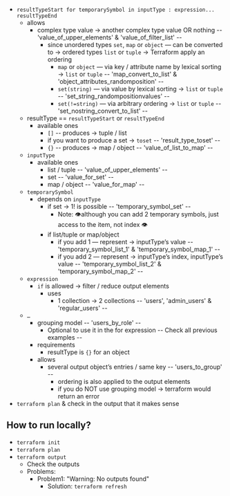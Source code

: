 * `resultTypeStart for temporarySymbol in inputType : expression... resultTypeEnd`
  * allows
    * complex type value → another complex type value OR nothing -- 'value_of_upper_elements' & 'value_of_filter_list' --
      * since unordered types `set`, `map` or `object` — can be converted to → ordered types `list` or `tuple` → Terraform apply an ordering
        * `map` or `object` — via key / attribute name by lexical sorting → `list` or `tuple` -- 'map_convert_to_list' & 'object_attributes_randomposition' --
        * `set(string)` — via value by lexical sorting → `list` or `tuple` -- 'set_string_randompositionvalues' --
        * `set(!=string)` — via arbitrary ordering → `list` or `tuple` -- 'set_nostring_convert_to_list' --
  * resultType == `resultTypeStart` or `resultTypeEnd`
    * available ones
      * `[]` -- produces -> tuple / list
      * if you want to produce a set → `toset` -- 'result_type_toset' --
      * `{}` -- produces -> map / object     -- 'value_of_list_to_map' --
  * `inputType`
    * available ones
      * list / tuple  -- 'value_of_upper_elements' --
      * set  -- 'value_for_set' --
      * map / object  -- 'value_for_map' --
  * `temporarySymbol`
    * depends on `inputType`
      * if set → 1! is possible   -- 'temporary_symbol_set' --
        * Note: 👁️although you can add 2 temporary symbols, just access to the item, not index 👁️
      * if list/tuple  or  map/object
        * if you add 1 — represent →  inputType’s value  -- 'temporary_symbol_list_1' & 'temporary_symbol_map_1' --
        * if you add 2 — represent → inputType’s index, inputType’s value  -- 'temporary_symbol_list_2' & 'temporary_symbol_map_2' --
  * `expression`
    * `if` is allowed → filter / reduce output elements
      * uses
        * 1 collection → 2 collections  -- 'users', 'admin_users' & 'regular_users' --
  * `…`
    * grouping model   -- 'users_by_role' --
      * Optional to use it in the for expression  -- Check all previous examples --
    * requirements
      * resultType is `{}` for an object
    * allows
      * several output object’s entries / same key    -- 'users_to_group' --
        * ordering is also applied to the output elements
        * if you do NOT use grouping model → terraform would return an error
* `terraform plan` & check in the output that it makes sense

## How to run locally?
* `terraform init`
* `terraform plan`
* `terraform output` 
  * Check the outputs
  * Problems:
    * Problem1: "Warning: No outputs found"
      * Solution: `terraform refresh`
